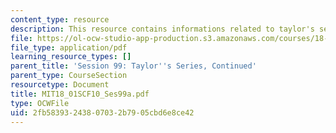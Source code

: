 ```yaml
---
content_type: resource
description: This resource contains informations related to taylor's series.
file: https://ol-ocw-studio-app-production.s3.amazonaws.com/courses/18-01sc-single-variable-calculus-fall-2010/2fb58393243807032b7905cbd6e8ce42_MIT18_01SCF10_Ses99a.pdf
file_type: application/pdf
learning_resource_types: []
parent_title: 'Session 99: Taylor''s Series, Continued'
parent_type: CourseSection
resourcetype: Document
title: MIT18_01SCF10_Ses99a.pdf
type: OCWFile
uid: 2fb58393-2438-0703-2b79-05cbd6e8ce42
---
```

